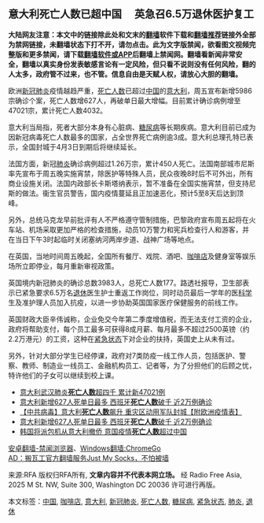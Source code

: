  <h2>意大利死亡人数已超中国　  英急召6.5万退休医护复工</h2> <div class="notice"><b>大陆网友注意：本文中的链接除此处和文末的<a href="https://github.com/bannedbook/fanqiang" >翻墙</a>软件下载和<a href="https://github.com/killgcd/justmysocks/blob/master/README.md">翻墙推荐</a>链接外全部为禁网链接，未翻墙状态下打不开，请勿点击。此为文字版禁闻，欲看图文视频完整版和更多禁闻，请下载<a href="https://github.com/bannedbook/fanqiang">翻墙软件或APP</a>后翻墙上禁闻网。翻墙看新闻非常安全，翻墙以真实身份发表敏感言论有一定风险，但只看不说则没有任何风险，翻的人太多，政府管不过来，也不管。信息自由是天赋人权，请放心大胆的翻墙。</b></div>  <div class="entry"> <p>欧洲<a href="https://www.bannedbook.org/bnews/tag/%e6%96%b0%e5%86%a0%e8%82%ba%e7%82%8e/" class="st_tag internal_tag" rel="tag" title="标签 新冠肺炎 下的日志">新冠肺炎</a>疫情越趋严重，<a href="https://www.bannedbook.org/bnews/tag/%E6%AD%BB%E4%BA%A1%E4%BA%BA%E6%95%B0/" class="st_tag internal_tag" rel="tag" title="标签 死亡人数 下的日志">死亡人数</a>已超过<span class='wp_keywordlink_affiliate'><a href="https://www.bannedbook.org/" title="中国" target="_blank">中国</a></span>的<a href="https://www.bannedbook.org/bnews/tag/%e6%84%8f%e5%a4%a7%e5%88%a9/" class="st_tag internal_tag" rel="tag" title="标签 意大利 下的日志">意大利</a>，周五宣布新增5986宗确诊个案，死亡人数增627人，再破单日最大增幅。目前累计确诊病例增至47021宗，累计死亡人数4032。</p> <p> 意大利当局指，死者大部分本身有心脏病、<a href="https://www.bannedbook.org/bnews/tag/%e7%b3%96%e5%b0%bf%e7%97%85/" class="st_tag internal_tag" rel="tag" title="标签 糖尿病 下的日志">糖尿病</a>等长期疾病。意大利目前已成为因新冠病毒死亡人数最多的国家，占全世界死亡病例逾3成。意大利总理孔特已表示，全国封城于4月3日到期后将继续延长。</p> <p><span>法国方面，新冠<a href="https://www.bannedbook.org/bnews/tag/%e8%82%ba%e7%82%8e/" class="st_tag internal_tag" rel="tag" title="标签 肺炎 下的日志">肺炎</a>确诊病例超过1.26万宗，累计450人死亡。法国南部城市尼斯率先宣布于周五晚实施宵禁，除医护等特殊人员，民众夜晚8时后不可外出，所有商业设施关闭。法国内政部长卡斯塔纳表示，暂不准备在全国实施宵禁，但支持尼斯的做法。衞生官员警告，国内疫情蔓延且正加速恶化，预计5至8天后达到顶峰。</span></p>  <p>另外，总统马克龙早前批评有人不严格遵守管制措施，巴黎政府宣布周五起将在火车站、机场采取更加严格的检查措施，动员10万警力和宪兵检查行人和游客，并在当日下午3时起临时关闭塞纳河两岸步道、战神广场等地点。</p> <p><span>在英国，当地时间周五晚起，全国所有餐厅、戏院、酒吧、<a href="https://www.bannedbook.org/bnews/tag/%E5%92%96%E5%95%A1%E5%BA%97/" class="st_tag internal_tag" rel="tag" title="标签 咖啡店 下的日志">咖啡店</a>及健身室等娱乐场所立即停业，每月重新审视政策。</span></p> <p>英国境内新冠肺炎的确诊总数3983人，总死亡人数177。路透社报导，卫生部表示已紧急要求6.5万名<a href="https://www.bannedbook.org/bnews/tag/%e9%80%80%e4%bc%91/" class="st_tag internal_tag" rel="tag" title="标签 退休 下的日志">退休</a>医生护士重返工作岗位，同时动员最后一学年的医<span class='wp_keywordlink'><a href="https://www.bannedbook.org/forum11/topic309.html" title="禁片：“科学”的棍子" target="_blank">科学</a></span>生及准护理人员加入抗疫，以进一步协助英国国家医疗保健服务的前线工作。</p>  <p> 英国财政大臣辛伟诚称，企业免交今年第二季度增值税，而无法支付工资的企业，政府将帮助支付，每个员工最多可获得8成月薪、每月最多不超过2500英镑（约2.2万港元）的工资，这种在<a href="https://www.bannedbook.org/bnews/tag/%E7%B4%A7%E6%80%A5%E7%8A%B6%E6%80%81/" class="st_tag internal_tag" rel="tag" title="标签 紧急状态 下的日志">紧急状态</a>下对企业的扶持，英国史上从未有过。</p> <p> 另外，针对大部分学生已经停课，政府对7类防疫一线工作人员，包括医护、警察、教师、制造业一线员工、金融机构员工、记者等，为了分担他们的后顾之忧，特许他们的子女可以继续到校上课。</p> <ul class='op-related-articles' title='相关阅读'> <li><a href='https://www.bannedbook.org/bnews/baitai/20200321/1297826.html' target='_blank'>意大利武汉肺炎<b>死亡人数</b>超四千 累计新47021例</a></li> <li><a href='https://www.bannedbook.org/bnews/baitai/20200321/1297680.html' target='_blank'>意大利新增627人死单日最多 西班牙<b>死亡人数</b>破千 近2万例确诊</a></li> <li><a href='https://www.bannedbook.org/bnews/comments/20200321/1297671.html' target='_blank'>【中共病毒】意大利<b>死亡人数</b>飙升 重灾区动用军队封城【附欧洲疫情表】</a></li> <li><a href='https://www.bannedbook.org/bnews/cbnews/20200321/1297466.html' target='_blank'>意大利新增627人死单日最多  西班牙<b>死亡人数</b>破千 近2万例确诊</a></li> <li><a href='https://www.bannedbook.org/bnews/worldnews/20200320/1297219.html' target='_blank'>韩国将派包机从意大利撤侨 意国疫情<b>死亡人数</b>超过中国</a></li> </ul> <div class="texttj"> <a href="https://github.com/bannedbook/fanqiang/wiki/%E5%AE%89%E5%8D%93%E7%BF%BB%E5%A2%99-%E7%A6%81%E9%97%BB%E6%B5%8F%E8%A7%88%E5%99%A8" target="_blank">安卓翻墙-禁闻浏览器</a>、<a href="https://github.com/bannedbook/fanqiang/wiki/Chrome%E4%B8%80%E9%94%AE%E7%BF%BB%E5%A2%99%E5%8C%85" target="_blank">Windows翻墙:ChromeGo</a><br/> <a href="https://github.com/killgcd/justmysocks/blob/master/README.md" target="_blank">AD：搬瓦工官方翻墙服务Just My Socks，不怕被墙</a> </div><p>来源:RFA  版权归RFA所有, <strong>文章内容并不代表本网立场。</strong>  经 Radio Free Asia, 2025 M St. NW, Suite 300, Washington DC 20036 许可进行再版。</p> <a name='sharetosocial'></a>           </div><!--END ENTRY--> <div class="postfooter"> <div>本文标签：<a href="https://www.bannedbook.org/bnews/tag/%E4%B8%AD%E5%9B%BD/" rel="tag">中国</a>, <a href="https://www.bannedbook.org/bnews/tag/%E5%92%96%E5%95%A1%E5%BA%97/" rel="tag">咖啡店</a>, <a href="https://www.bannedbook.org/bnews/tag/%e6%84%8f%e5%a4%a7%e5%88%a9/" rel="tag">意大利</a>, <a href="https://www.bannedbook.org/bnews/tag/%e6%96%b0%e5%86%a0%e8%82%ba%e7%82%8e/" rel="tag">新冠肺炎</a>, <a href="https://www.bannedbook.org/bnews/tag/%E6%AD%BB%E4%BA%A1%E4%BA%BA%E6%95%B0/" rel="tag">死亡人数</a>, <a href="https://www.bannedbook.org/bnews/tag/%e7%b3%96%e5%b0%bf%e7%97%85/" rel="tag">糖尿病</a>, <a href="https://www.bannedbook.org/bnews/tag/%E7%B4%A7%E6%80%A5%E7%8A%B6%E6%80%81/" rel="tag">紧急状态</a>, <a href="https://www.bannedbook.org/bnews/tag/%e8%82%ba%e7%82%8e/" rel="tag">肺炎</a>, <a href="https://www.bannedbook.org/bnews/tag/%e9%80%80%e4%bc%91/" rel="tag">退休</a></div>  </div><!--END POSTFOOTER--> 